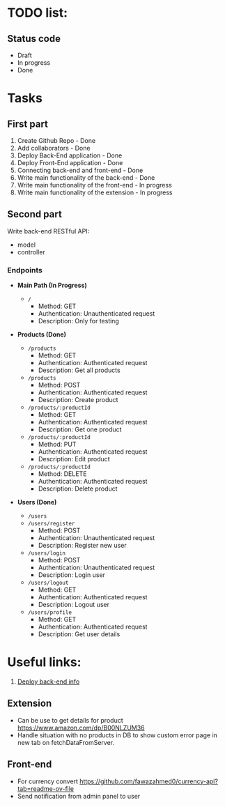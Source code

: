 # TODO list:

## Status code

- Draft
- In progress
- Done

# Tasks

## First part

1. Create Github Repo - Done
2. Add collaborators - Done
3. Deploy Back-End application - Done
4. Deploy Front-End application - Done
5. Connecting back-end and front-end - Done
6. Write main functionality of the back-end - Done
7. Write main functionality of the front-end - In progress
8. Write main functionality of the extension - In progress

## Second part

Write back-end RESTful API:

- model
- controller

### Endpoints

- **Main Path (In Progress)**

  - `/`
    - Method: GET
    - Authentication: Unauthenticated request
    - Description: Only for testing

- **Products (Done)**

  - `/products`
    - Method: GET
    - Authentication: Authenticated request
    - Description: Get all products
  - `/products`
    - Method: POST
    - Authentication: Authenticated request
    - Description: Create product
  - `/products/:productId`
    - Method: GET
    - Authentication: Authenticated request
    - Description: Get one product
  - `/products/:productId`
    - Method: PUT
    - Authentication: Authenticated request
    - Description: Edit product
  - `/products/:productId`
    - Method: DELETE
    - Authentication: Authenticated request
    - Description: Delete product

- **Users (Done)**
  - `/users`
  - `/users/register`
    - Method: POST
    - Authentication: Unauthenticated request
    - Description: Register new user
  - `/users/login`
    - Method: POST
    - Authentication: Unauthenticated request
    - Description: Login user
  - `/users/logout`
    - Method: GET
    - Authentication: Authenticated request
    - Description: Logout user
  - `/users/profile`
    - Method: GET
    - Authentication: Authenticated request
    - Description: Get user details

# Useful links:

1. [Deploy back-end info](https://masteringbackend.com/posts/how-to-deploy-your-node-js-backend-project-to-vercel-a-step-by-step-guide)

## Extension

- Can be use to get details for product https://www.amazon.com/dp/B00NLZUM36
- Handle situation with no products in DB to show custom error page in new tab on fetchDataFromServer.

## Front-end

- For currency convert https://github.com/fawazahmed0/currency-api?tab=readme-ov-file
- Send notification from admin panel to user
